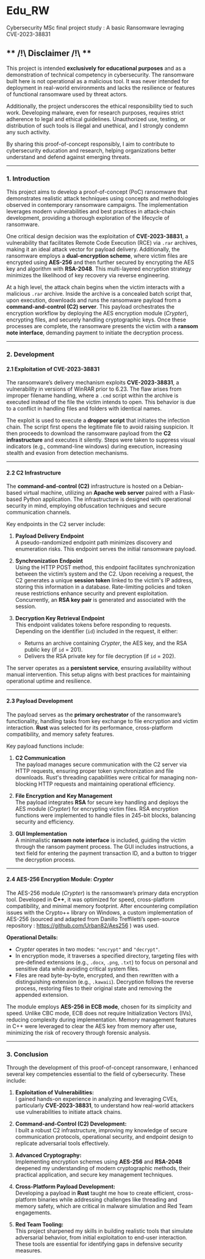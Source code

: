 # Edu_RW
Cybersecurity MSc final project study : 
A basic Ransomware levraging CVE-2023-38831


## ** /!\ Disclaimer /!\ **

This project is intended **exclusively for educational purposes** and as a demonstration of technical competency in cybersecurity. The ransomware built here is not operational as a malicious tool. It was never intended for deployment in real-world environments and lacks the resilience or features of functional ransomware used by threat actors.  

Additionally, the project underscores the ethical responsibility tied to such work. Developing malware, even for research purposes, requires strict adherence to legal and ethical guidelines. Unauthorized use, testing, or distribution of such tools is illegal and unethical, and I strongly condemn any such activity.  

By sharing this proof-of-concept responsibly, I aim to contribute to cybersecurity education and research, helping organizations better understand and defend against emerging threats.

---

### **1. Introduction**

This project aims to develop a proof-of-concept (PoC) ransomware that demonstrates realistic attack techniques using concepts and methodologies observed in contemporary ransomware campaigns. The implementation leverages modern vulnerabilities and best practices in attack-chain development, providing a thorough exploration of the lifecycle of ransomware.

One critical design decision was the exploitation of **CVE-2023-38831**, a vulnerability that facilitates Remote Code Execution (RCE) via `.rar` archives, making it an ideal attack vector for payload delivery. Additionally, the ransomware employs a **dual-encryption scheme**, where victim files are encrypted using **AES-256** and then further secured by encrypting the AES key and algorithm with **RSA-2048**. This multi-layered encryption strategy minimizes the likelihood of key recovery via reverse engineering.

At a high level, the attack chain begins when the victim interacts with a malicious `.rar` archive. Inside the archive is a concealed batch script that, upon execution, downloads and runs the ransomware payload from a **command-and-control (C2) server**. This payload orchestrates the encryption workflow by deploying the AES encryption module (*Crypter*), encrypting files, and securely handling cryptographic keys. Once these processes are complete, the ransomware presents the victim with a **ransom note interface**, demanding payment to initiate the decryption process.

---

### **2. Development**

#### **2.1 Exploitation of CVE-2023-38831**

The ransomware’s delivery mechanism exploits **CVE-2023-38831**, a vulnerability in versions of WinRAR prior to 6.23. The flaw arises from improper filename handling, where a `.cmd` script within the archive is executed instead of the file the victim intends to open. This behavior is due to a conflict in handling files and folders with identical names.

The exploit is used to execute a **dropper script** that initiates the infection chain. The script first opens the legitimate file to avoid raising suspicion. It then proceeds to download the ransomware payload from the **C2 infrastructure** and executes it silently. Steps were taken to suppress visual indicators (e.g., command-line windows) during execution, increasing stealth and evasion from detection mechanisms.

---

#### **2.2 C2 Infrastructure**

The **command-and-control (C2)** infrastructure is hosted on a Debian-based virtual machine, utilizing an **Apache web server** paired with a Flask-based Python application. The infrastructure is designed with operational security in mind, employing obfuscation techniques and secure communication channels.

Key endpoints in the C2 server include:

1. **Payload Delivery Endpoint**  
   A pseudo-randomized endpoint path minimizes discovery and enumeration risks. This endpoint serves the initial ransomware payload.

2. **Synchronization Endpoint**  
   Using the HTTP POST method, this endpoint facilitates synchronization between the victim’s system and the C2. Upon receiving a request, the C2 generates a unique **session token** linked to the victim's IP address, storing this information in a database. Rate-limiting policies and token reuse restrictions enhance security and prevent exploitation. Concurrently, an **RSA key pair** is generated and associated with the session.

3. **Decryption Key Retrieval Endpoint**  
   This endpoint validates tokens before responding to requests. Depending on the identifier (`id`) included in the request, it either:
   - Returns an archive containing *Crypter*, the AES key, and the RSA public key (if `id` = 201).
   - Delivers the RSA private key for file decryption (if `id` = 202).  

The server operates as a **persistent service**, ensuring availability without manual intervention. This setup aligns with best practices for maintaining operational uptime and resilience.

---

#### **2.3 Payload Development**

The payload serves as the **primary orchestrator** of the ransomware’s functionality, handling tasks from key exchange to file encryption and victim interaction. **Rust** was selected for its performance, cross-platform compatibility, and memory safety features.

Key payload functions include:

1. **C2 Communication**  
   The payload manages secure communication with the C2 server via HTTP requests, ensuring proper token synchronization and file downloads. Rust's threading capabilities were critical for managing non-blocking HTTP requests and maintaining operational efficiency.

2. **File Encryption and Key Management**  
   The payload integrates **RSA** for secure key handling and deploys the AES module (*Crypter*) for encrypting victim files. RSA encryption functions were implemented to handle files in 245-bit blocks, balancing security and efficiency.

3. **GUI Implementation**  
   A minimalistic **ransom note interface** is included, guiding the victim through the ransom payment process. The GUI includes instructions, a text field for entering the payment transaction ID, and a button to trigger the decryption process.

---

#### **2.4 AES-256 Encryption Module: *Crypter***

The AES-256 module (*Crypter*) is the ransomware’s primary data encryption tool. Developed in **C++**, it was optimized for speed, cross-platform compatibility, and minimal memory footprint. After encountering compilation issues with the Crypto++ library on Windows, a custom implementation of AES-256 (sourced and adapted from Danillo Treffiletti’s open-source repository : https://github.com/Urban82/Aes256 ) was used.

**Operational Details:**
- *Crypter* operates in two modes: `"encrypt"` and `"decrypt"`.
- In encryption mode, it traverses a specified directory, targeting files with pre-defined extensions (e.g., `.docx`, `.png`, `.txt`) to focus on personal and sensitive data while avoiding critical system files.
- Files are read byte-by-byte, encrypted, and then rewritten with a distinguishing extension (e.g., `.kawaii`). Decryption follows the reverse process, restoring files to their original state and removing the appended extension.

The module employs **AES-256 in ECB mode**, chosen for its simplicity and speed. Unlike CBC mode, ECB does not require Initialization Vectors (IVs), reducing complexity during implementation. Memory management features in C++ were leveraged to clear the AES key from memory after use, minimizing the risk of recovery through forensic analysis.

---

### **3. Conclusion**

Through the development of this proof-of-concept ransomware, I enhanced several key competencies essential to the field of cybersecurity. These include:  

1. **Exploitation of Vulnerabilities:**  
   I gained hands-on experience in analyzing and leveraging CVEs, particularly **CVE-2023-38831**, to understand how real-world attackers use vulnerabilities to initiate attack chains.  

2. **Command-and-Control (C2) Development:**  
   I built a robust C2 infrastructure, improving my knowledge of secure communication protocols, operational security, and endpoint design to replicate adversarial tools effectively.  

3. **Advanced Cryptography:**  
   Implementing encryption schemes using **AES-256** and **RSA-2048** deepened my understanding of modern cryptographic methods, their practical application, and secure key management techniques.  

4. **Cross-Platform Payload Development:**  
   Developing a payload in **Rust** taught me how to create efficient, cross-platform binaries while addressing challenges like threading and memory safety, which are critical in malware simulation and Red Team engagements.  

5. **Red Team Tooling:**  
   This project sharpened my skills in building realistic tools that simulate adversarial behavior, from initial exploitation to end-user interaction. These tools are essential for identifying gaps in defensive security measures.

